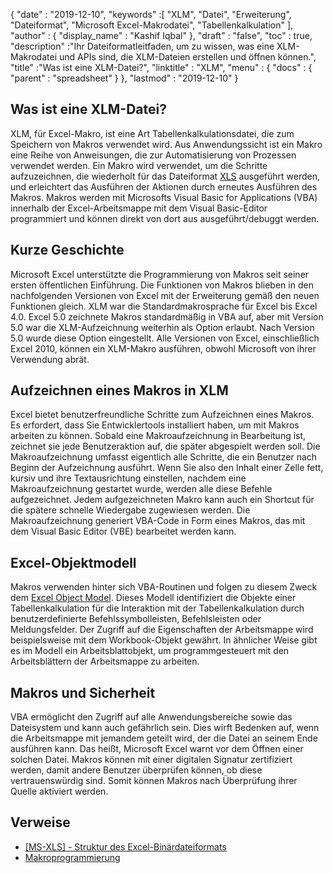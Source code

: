 {
  "date" : "2019-12-10",
  "keywords" :[ "XLM", "Datei", "Erweiterung", "Dateiformat", "Microsoft Excel-Makrodatei", "Tabellenkalkulation" ],
  "author" : {
    "display_name" : "Kashif Iqbal"
},
  "draft" : "false",
  "toc" : true,
  "description" :"Ihr Dateiformatleitfaden, um zu wissen, was eine XLM-Makrodatei und APIs sind, die XLM-Dateien erstellen und öffnen können.",
  "title" :"Was ist eine XLM-Datei?",
  "linktitle" : "XLM",
  "menu" : {
    "docs" : {
      "parent" : "spreadsheet"
}
},
  "lastmod" : "2019-12-10"
}

## Was ist eine XLM-Datei?

XLM, für Excel-Makro, ist eine Art Tabellenkalkulationsdatei, die zum Speichern von Makros verwendet wird. Aus Anwendungssicht ist ein Makro eine Reihe von Anweisungen, die zur Automatisierung von Prozessen verwendet werden. Ein Makro wird verwendet, um die Schritte aufzuzeichnen, die wiederholt für das Dateiformat [XLS](/de/spreadsheet/xls/) ausgeführt werden, und erleichtert das Ausführen der Aktionen durch erneutes Ausführen des Makros. Makros werden mit Microsofts Visual Basic for Applications (VBA) innerhalb der Excel-Arbeitsmappe mit dem Visual Basic-Editor programmiert und können direkt von dort aus ausgeführt/debuggt werden.

## Kurze Geschichte ##

Microsoft Excel unterstützte die Programmierung von Makros seit seiner ersten öffentlichen Einführung. Die Funktionen von Makros blieben in den nachfolgenden Versionen von Excel mit der Erweiterung gemäß den neuen Funktionen gleich. XLM war die Standardmakrosprache für Excel bis Excel 4.0. Excel 5.0 zeichnete Makros standardmäßig in VBA auf, aber mit Version 5.0 war die XLM-Aufzeichnung weiterhin als Option erlaubt. Nach Version 5.0 wurde diese Option eingestellt. Alle Versionen von Excel, einschließlich Excel 2010, können ein XLM-Makro ausführen, obwohl Microsoft von ihrer Verwendung abrät.

## Aufzeichnen eines Makros in XLM ##

Excel bietet benutzerfreundliche Schritte zum Aufzeichnen eines Makros. Es erfordert, dass Sie Entwicklertools installiert haben, um mit Makros arbeiten zu können. Sobald eine Makroaufzeichnung in Bearbeitung ist, zeichnet sie jede Benutzeraktion auf, die später abgespielt werden soll. Die Makroaufzeichnung umfasst eigentlich alle Schritte, die ein Benutzer nach Beginn der Aufzeichnung ausführt. Wenn Sie also den Inhalt einer Zelle fett, kursiv und ihre Textausrichtung einstellen, nachdem eine Makroaufzeichnung gestartet wurde, werden alle diese Befehle aufgezeichnet. Jedem aufgezeichneten Makro kann auch ein Shortcut für die spätere schnelle Wiedergabe zugewiesen werden. Die Makroaufzeichnung generiert VBA-Code in Form eines Makros, das mit dem Visual Basic Editor (VBE) bearbeitet werden kann.

## Excel-Objektmodell ##

Makros verwenden hinter sich VBA-Routinen und folgen zu diesem Zweck dem [Excel Object Model](https://learn.microsoft.com/en-us/office/vba/api/overview/excel/object-model). Dieses Modell identifiziert die Objekte einer Tabellenkalkulation für die Interaktion mit der Tabellenkalkulation durch benutzerdefinierte Befehlssymbolleisten, Befehlsleisten oder Meldungsfelder. Der Zugriff auf die Eigenschaften der Arbeitsmappe wird beispielsweise mit dem Workbook-Objekt gewährt. In ähnlicher Weise gibt es im Modell ein Arbeitsblattobjekt, um programmgesteuert mit den Arbeitsblättern der Arbeitsmappe zu arbeiten.

## Makros und Sicherheit ##

VBA ermöglicht den Zugriff auf alle Anwendungsbereiche sowie das Dateisystem und kann auch gefährlich sein. Dies wirft Bedenken auf, wenn die Arbeitsmappe mit jemandem geteilt wird, der die Datei an seinem Ende ausführen kann. Das heißt, Microsoft Excel warnt vor dem Öffnen einer solchen Datei. Makros können mit einer digitalen Signatur zertifiziert werden, damit andere Benutzer überprüfen können, ob diese vertrauenswürdig sind. Somit können Makros nach Überprüfung ihrer Quelle aktiviert werden.

## Verweise ##

* [[MS-XLS] - Struktur des Excel-Binärdateiformats](https://msdn.microsoft.com/en-us/library/cc313154(v#office.12).aspx)
* [Makroprogrammierung](https://en.wikipedia.org/wiki/Microsoft_Excel#Macro_programming)

